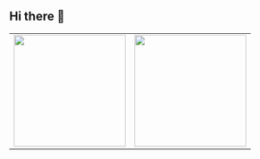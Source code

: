 ## Hi there 👋

<table>
  <tr>
    <td>
      <a href="https://github-readme-stats.vercel.app/api?username=mcc03&show_icons=true&theme=transparent">
        <img height=200 align="center" src="https://github-readme-stats.vercel.app/api?username=mcc03&show_icons=true&theme=transparent" />
      </a>
    </td>
    <td>
      <a href="https://github-readme-stats.vercel.app/api/top-langs?username=mcc03&layout=compact&langs_count=8&card_width=320&theme=transparent">
        <img height=200 align="center" src="https://github-readme-stats.vercel.app/api/top-langs?username=mcc03&layout=compact&langs_count=8&card_width=320&theme=transparent" />
      </a>
    </td>
  </tr>
</table>

<!--
**mcc03/mcc03** is a ✨ _special_ ✨ repository because its `README.md` (this file) appears on your GitHub profile.

Here are some ideas to get you started:

- 🔭 I’m currently working on ...
- 🌱 I’m currently learning ...
- 👯 I’m looking to collaborate on ...
- 🤔 I’m looking for help with ...
- 💬 Ask me about ...
- 📫 How to reach me: ...
- 😄 Pronouns: ...
- ⚡ Fun fact: ...
-->
